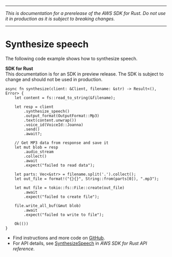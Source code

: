 --------

 *This is documentation for a prerelease of the AWS SDK for Rust\. Do not use it in production as it is subject to breaking changes\.* 

--------

# Synthesize speech<a name="polly_SynthesizeSpeech_rust_topic"></a>

The following code example shows how to synthesize speech\.

**SDK for Rust**  
This documentation is for an SDK in preview release\. The SDK is subject to change and should not be used in production\.
  

```
async fn synthesize(client: &Client, filename: &str) -> Result<(), Error> {
    let content = fs::read_to_string(&filename);

    let resp = client
        .synthesize_speech()
        .output_format(OutputFormat::Mp3)
        .text(content.unwrap())
        .voice_id(VoiceId::Joanna)
        .send()
        .await?;

    // Get MP3 data from response and save it
    let mut blob = resp
        .audio_stream
        .collect()
        .await
        .expect("failed to read data");

    let parts: Vec<&str> = filename.split('.').collect();
    let out_file = format!("{}{}", String::from(parts[0]), ".mp3");

    let mut file = tokio::fs::File::create(out_file)
        .await
        .expect("failed to create file");

    file.write_all_buf(&mut blob)
        .await
        .expect("failed to write to file");

    Ok(())
}
```
+  Find instructions and more code on [GitHub](https://github.com/awsdocs/aws-doc-sdk-examples/tree/main/.rust_alpha/polly#code-examples)\. 
+  For API details, see [SynthesizeSpeech](https://awslabs.github.io/aws-sdk-rust/) in *AWS SDK for Rust API reference*\. 